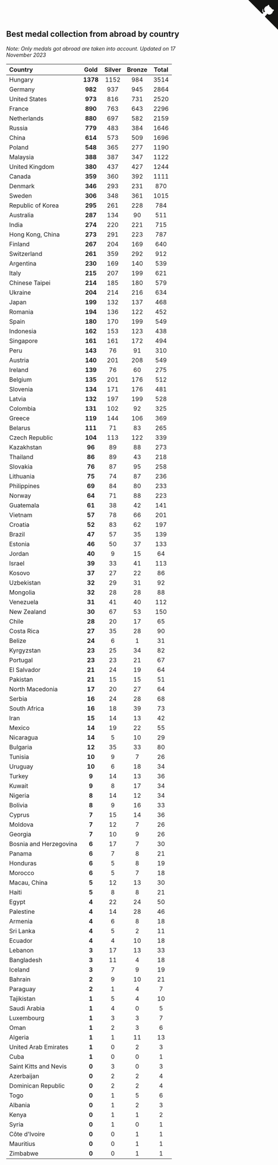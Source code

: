 ## Best medal collection from abroad by country

*Note: Only medals got abroad are taken into account.*
*Updated on 17 November 2023*

| Country | Gold | Silver | Bronze | Total |
| :--- | :--: | :--: | :--: | :--: |
| Hungary | **1378** | 1152 | 984 | 3514 |
| Germany | **982** | 937 | 945 | 2864 |
| United States | **973** | 816 | 731 | 2520 |
| France | **890** | 763 | 643 | 2296 |
| Netherlands | **880** | 697 | 582 | 2159 |
| Russia | **779** | 483 | 384 | 1646 |
| China | **614** | 573 | 509 | 1696 |
| Poland | **548** | 365 | 277 | 1190 |
| Malaysia | **388** | 387 | 347 | 1122 |
| United Kingdom | **380** | 437 | 427 | 1244 |
| Canada | **359** | 360 | 392 | 1111 |
| Denmark | **346** | 293 | 231 | 870 |
| Sweden | **306** | 348 | 361 | 1015 |
| Republic of Korea | **295** | 261 | 228 | 784 |
| Australia | **287** | 134 | 90 | 511 |
| India | **274** | 220 | 221 | 715 |
| Hong Kong, China | **273** | 291 | 223 | 787 |
| Finland | **267** | 204 | 169 | 640 |
| Switzerland | **261** | 359 | 292 | 912 |
| Argentina | **230** | 169 | 140 | 539 |
| Italy | **215** | 207 | 199 | 621 |
| Chinese Taipei | **214** | 185 | 180 | 579 |
| Ukraine | **204** | 214 | 216 | 634 |
| Japan | **199** | 132 | 137 | 468 |
| Romania | **194** | 136 | 122 | 452 |
| Spain | **180** | 170 | 199 | 549 |
| Indonesia | **162** | 153 | 123 | 438 |
| Singapore | **161** | 161 | 172 | 494 |
| Peru | **143** | 76 | 91 | 310 |
| Austria | **140** | 201 | 208 | 549 |
| Ireland | **139** | 76 | 60 | 275 |
| Belgium | **135** | 201 | 176 | 512 |
| Slovenia | **134** | 171 | 176 | 481 |
| Latvia | **132** | 197 | 199 | 528 |
| Colombia | **131** | 102 | 92 | 325 |
| Greece | **119** | 144 | 106 | 369 |
| Belarus | **111** | 71 | 83 | 265 |
| Czech Republic | **104** | 113 | 122 | 339 |
| Kazakhstan | **96** | 89 | 88 | 273 |
| Thailand | **86** | 89 | 43 | 218 |
| Slovakia | **76** | 87 | 95 | 258 |
| Lithuania | **75** | 74 | 87 | 236 |
| Philippines | **69** | 84 | 80 | 233 |
| Norway | **64** | 71 | 88 | 223 |
| Guatemala | **61** | 38 | 42 | 141 |
| Vietnam | **57** | 78 | 66 | 201 |
| Croatia | **52** | 83 | 62 | 197 |
| Brazil | **47** | 57 | 35 | 139 |
| Estonia | **46** | 50 | 37 | 133 |
| Jordan | **40** | 9 | 15 | 64 |
| Israel | **39** | 33 | 41 | 113 |
| Kosovo | **37** | 27 | 22 | 86 |
| Uzbekistan | **32** | 29 | 31 | 92 |
| Mongolia | **32** | 28 | 28 | 88 |
| Venezuela | **31** | 41 | 40 | 112 |
| New Zealand | **30** | 67 | 53 | 150 |
| Chile | **28** | 20 | 17 | 65 |
| Costa Rica | **27** | 35 | 28 | 90 |
| Belize | **24** | 6 | 1 | 31 |
| Kyrgyzstan | **23** | 25 | 34 | 82 |
| Portugal | **23** | 23 | 21 | 67 |
| El Salvador | **21** | 24 | 19 | 64 |
| Pakistan | **21** | 15 | 15 | 51 |
| North Macedonia | **17** | 20 | 27 | 64 |
| Serbia | **16** | 24 | 28 | 68 |
| South Africa | **16** | 18 | 39 | 73 |
| Iran | **15** | 14 | 13 | 42 |
| Mexico | **14** | 19 | 22 | 55 |
| Nicaragua | **14** | 5 | 10 | 29 |
| Bulgaria | **12** | 35 | 33 | 80 |
| Tunisia | **10** | 9 | 7 | 26 |
| Uruguay | **10** | 6 | 18 | 34 |
| Turkey | **9** | 14 | 13 | 36 |
| Kuwait | **9** | 8 | 17 | 34 |
| Nigeria | **8** | 14 | 12 | 34 |
| Bolivia | **8** | 9 | 16 | 33 |
| Cyprus | **7** | 15 | 14 | 36 |
| Moldova | **7** | 12 | 7 | 26 |
| Georgia | **7** | 10 | 9 | 26 |
| Bosnia and Herzegovina | **6** | 17 | 7 | 30 |
| Panama | **6** | 7 | 8 | 21 |
| Honduras | **6** | 5 | 8 | 19 |
| Morocco | **6** | 5 | 7 | 18 |
| Macau, China | **5** | 12 | 13 | 30 |
| Haiti | **5** | 8 | 8 | 21 |
| Egypt | **4** | 22 | 24 | 50 |
| Palestine | **4** | 14 | 28 | 46 |
| Armenia | **4** | 6 | 8 | 18 |
| Sri Lanka | **4** | 5 | 2 | 11 |
| Ecuador | **4** | 4 | 10 | 18 |
| Lebanon | **3** | 17 | 13 | 33 |
| Bangladesh | **3** | 11 | 4 | 18 |
| Iceland | **3** | 7 | 9 | 19 |
| Bahrain | **2** | 9 | 10 | 21 |
| Paraguay | **2** | 1 | 4 | 7 |
| Tajikistan | **1** | 5 | 4 | 10 |
| Saudi Arabia | **1** | 4 | 0 | 5 |
| Luxembourg | **1** | 3 | 3 | 7 |
| Oman | **1** | 2 | 3 | 6 |
| Algeria | **1** | 1 | 11 | 13 |
| United Arab Emirates | **1** | 0 | 2 | 3 |
| Cuba | **1** | 0 | 0 | 1 |
| Saint Kitts and Nevis | **0** | 3 | 0 | 3 |
| Azerbaijan | **0** | 2 | 2 | 4 |
| Dominican Republic | **0** | 2 | 2 | 4 |
| Togo | **0** | 1 | 5 | 6 |
| Albania | **0** | 1 | 2 | 3 |
| Kenya | **0** | 1 | 1 | 2 |
| Syria | **0** | 1 | 0 | 1 |
| Côte d'Ivoire | **0** | 0 | 1 | 1 |
| Mauritius | **0** | 0 | 1 | 1 |
| Zimbabwe | **0** | 0 | 1 | 1 |


<a href="https://github.com/jonatanklosko/wca_statistics" class="github-corner" aria-label="View source on Github"><svg width="80" height="80" viewBox="0 0 250 250" style="fill:#151513; color:#fff; position: absolute; top: 0; border: 0; right: 0;" aria-hidden="true"><path d="M0,0 L115,115 L130,115 L142,142 L250,250 L250,0 Z"></path><path d="M128.3,109.0 C113.8,99.7 119.0,89.6 119.0,89.6 C122.0,82.7 120.5,78.6 120.5,78.6 C119.2,72.0 123.4,76.3 123.4,76.3 C127.3,80.9 125.5,87.3 125.5,87.3 C122.9,97.6 130.6,101.9 134.4,103.2" fill="currentColor" style="transform-origin: 130px 106px;" class="octo-arm"></path><path d="M115.0,115.0 C114.9,115.1 118.7,116.5 119.8,115.4 L133.7,101.6 C136.9,99.2 139.9,98.4 142.2,98.6 C133.8,88.0 127.5,74.4 143.8,58.0 C148.5,53.4 154.0,51.2 159.7,51.0 C160.3,49.4 163.2,43.6 171.4,40.1 C171.4,40.1 176.1,42.5 178.8,56.2 C183.1,58.6 187.2,61.8 190.9,65.4 C194.5,69.0 197.7,73.2 200.1,77.6 C213.8,80.2 216.3,84.9 216.3,84.9 C212.7,93.1 206.9,96.0 205.4,96.6 C205.1,102.4 203.0,107.8 198.3,112.5 C181.9,128.9 168.3,122.5 157.7,114.1 C157.9,116.9 156.7,120.9 152.7,124.9 L141.0,136.5 C139.8,137.7 141.6,141.9 141.8,141.8 Z" fill="currentColor" class="octo-body"></path></svg></a><style>.github-corner:hover .octo-arm{animation:octocat-wave 560ms ease-in-out}@keyframes octocat-wave{0%,100%{transform:rotate(0)}20%,60%{transform:rotate(-25deg)}40%,80%{transform:rotate(10deg)}}@media (max-width:500px){.github-corner:hover .octo-arm{animation:none}.github-corner .octo-arm{animation:octocat-wave 560ms ease-in-out}}</style>
